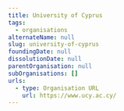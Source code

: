 ```yaml
---
title: University of Cyprus
tags:
  - organisations
alternateName: null
slug: university-of-cyprus
foundingDate: null
dissolutionDate: null
parentOrganisation: null
subOrganisations: []
urls:
  - type: Organisation URL
    url: https://www.ucy.ac.cy/
---
```

